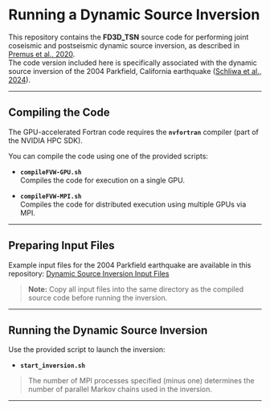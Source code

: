 # Running a Dynamic Source Inversion

This repository contains the **FD3D_TSN** source code for performing joint coseismic and postseismic dynamic source inversion, as described in [Premus et al., 2020](https://doi.org/10.1785/0220190374).  
The code version included here is specifically associated with the dynamic source inversion of the 2004 Parkfield, California earthquake ([Schliwa et al., 2024](https://doi.org/10.1029/2024JB029410)).

---

## Compiling the Code

The GPU-accelerated Fortran code requires the **`nvfortran`** compiler (part of the NVIDIA HPC SDK).

You can compile the code using one of the provided scripts:

- **`compileFVW-GPU.sh`**  
  Compiles the code for execution on a single GPU.

- **`compileFVW-MPI.sh`**  
  Compiles the code for distributed execution using multiple GPUs via MPI.

---

## Preparing Input Files

Example input files for the 2004 Parkfield earthquake are available in this repository: [Dynamic Source Inversion Input Files](https://github.com/NicoSchlw/dynamic_source_inversion_input)

> **Note:** Copy all input files into the same directory as the compiled source code before running the inversion.

---

## Running the Dynamic Source Inversion

Use the provided script to launch the inversion:

- **`start_inversion.sh`**  

> The number of MPI processes specified (minus one) determines the number of parallel Markov chains used in the inversion.

---
